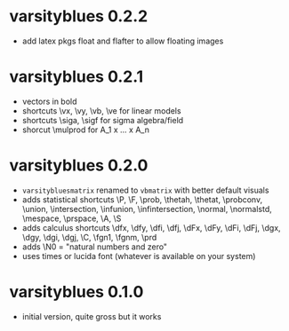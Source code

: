 # varsityblues 0.2.2

* add latex pkgs float and flafter to allow floating images

# varsityblues 0.2.1

* vectors in bold
* shortcuts \vx, \vy, \vb, \ve for linear models
* shortcuts \siga, \sigf for sigma algebra/field
* shorcut \mulprod for A_1 x ... x A_n

# varsityblues 0.2.0

* `varsitybluesmatrix` renamed to `vbmatrix` with better default visuals
* adds statistical shortcuts \P, \F, \prob, \thetah, \thetat, \probconv, \union,
  \intersection, \infunion, \infintersection, \normal, \normalstd, \mespace,
  \prspace, \A, \S
* adds calculus shortcuts \dfx, \dfy, \dfi, \dfj, \dFx, \dFy, \dFi, \dFj,
  \dgx, \dgy, \dgi, \dgj, \C, \fgn1, \fgnm, \prd
* adds \N0 = "natural numbers and zero"
* uses times or lucida font (whatever is available on your system)

# varsityblues 0.1.0

* initial version, quite gross but it works
